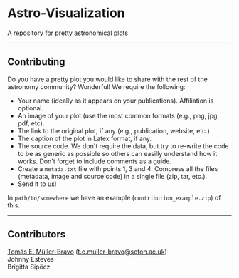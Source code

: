 # Astro-Visualization
A repository for pretty astronomical plots


___
## Contributing

Do you have a pretty plot you would like to share with the rest of the astronomy community? Wonderful! We require the following:

   * Your name (ideally as it appears on your publications). Affiliation is optional.
   * An image of your plot (use the most common formats (e.g., png, jpg, pdf, etc).
   * The link to the original plot, if any (e.g., publication, website, etc.)
   * The caption of the plot in Latex format, if any.
   * The source code. We don't require the data, but try to re-write the code to be as generic as possible so others can easilly understand how it works. Don't forget to include comments as a guide.
   * Create a `metada.txt` file with points 1, 3 and 4. Compress all the files (metadata, image and source code) in a single file (zip, tar, etc.).
   * Send it to [us](#contributors)!

In `path/to/somewhere` we have an example (`contribution_example.zip`) of this.

___
## Contributors
<a id='contributors'></a>

[Tomás E. Müller-Bravo](https://temuller.github.io/) (t.e.muller-bravo@soton.ac.uk)  
Johnny Esteves  
Brigitta Sipöcz

